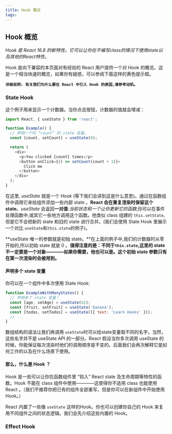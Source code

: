 ```yaml
---
title: Hook 概览
tags:
---
```


## Hook 概览

*Hook 是 React 16.8 的新特性。它可以让你在不编写class的情况下使用state以及其他的React特性。*

Hook 是向下兼容的本页面对有经验的 React 用户提供一个对 Hook 的概览。这是一个相当快速的概览，如果你有疑惑，可以参阅下面这样的黄色提示框。

**`详细说明: 有关我们为什么要在 React 中引入 Hook 的原因,请参考动机。`**

### State Hook

这个例子用来显示一个计数器。当你点击按钮，计数器的值就会增减：

```js
import React, { useState } from 'react';

function Example() {
  // 声明一个叫 “count” 的 state 变量。
  const [count, setCount] = useState(0);

  return (
    <div>
      <p>You clicked {count} times</p>
      <button onClick={() => setCount(count + 1)}>
        Click me
      </button>
    </div>
  );
}
```

在这里, *useState* 就是一个 *Hook* (等下我们会讲到这是什么意思)。通过在函数组件中调用它来给组件添加一些内部 state 。**React 会在重复渲染时保留这个 state**。*useState* 会返回**一对值**:*当前状态和一个让你更新它的函数*,你可以在事件处理函数中,或其它一些地方调用这个函数。他类似 class 组建的 `this.setState`,但是它不会把新的 state 和旧的 state 进行合并。(我们会使用 State Hook 里展示一个对比 `useState`和`this.state`的例子)。

**useState 唯一的参数就是初始 state。**在上面的例子中,我们的计数器时从零开始的,所以初始 state 就是 0 。**值得注意的是：不同于`this.state`,这里的 state 不一定要是一个对象————如果你需要，他也可以是。这个初始 state 参数只有在第一次渲染时会被用到。**

#### 声明多个 state 变量

你可以在一个组件中多次使用 State Hook:

```js
function ExampleWithManyStates() {
  // 声明多个 state 变量！
  const [age, setAge] = useState(42);
  const [fruit, setFruit] = useState('banana');
  const [todos, setTodos] = useState([{ text: 'Learn Hooks' }]);
  // ...
}
```

数组结构的语法让我们再调用 `useState`时可以给state变量取不同的名字。当然，这些名字并不是 useState API 的一部分。React 假设当你多次调用 useState 的时候，你能保证每次渲染时他们的调用顺序是不变的。后面我们会再次解释它是如何工作的以及在什么场景下使用。

#### 那么，什么是 Hook ？

Hook 是一些可以让你在函数组件里 “钩入” React state 及生命周期等特性的函数。Hook 不能在 class 组件中使用————这使得你不适用 class 也能使用 React 。（我们不推荐你把已有的组件全部重写，但是你可以在新组件中开始使用 Hook。）

React 内置了一些像 `useState` 这样的Hook。你也可以创建你自己的 Hook 来复用不同组件之间的状态逻辑。我们会先介绍这些内置的 Hook。

### Effect Hook
